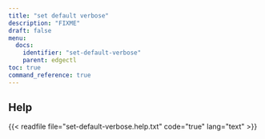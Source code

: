 ```yaml
---
title: "set default verbose"
description: "FIXME"
draft: false
menu:
  docs:
    identifier: "set-default-verbose"
    parent: edgectl
toc: true
command_reference: true
---
```


## Help

{{< readfile file="set-default-verbose.help.txt" code="true" lang="text" >}}
